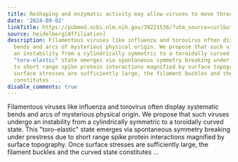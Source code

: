 ```yaml
---
title: Reshaping and enzymatic activity may allow viruses to move through the mucus
date: '2024-09-02'
linkTitle: https://pubmed.ncbi.nlm.nih.gov/39221536/?utm_source=curl&utm_medium=rss&utm_campaign=pubmed-2&utm_content=1FakS-2QOkCT8HsMOQP1bCRQ4YzyumYOmxmF0moLsQ3dFB1E9V&fc=20220326224207&ff=20240902183516&v=2.18.0.post9+e462414
source: heidelberg[Affiliation]
description: Filamentous viruses like influenza and torovirus often display systematic
  bends and arcs of mysterious physical origin. We propose that such viruses undergo
  an instability from a cylindrically symmetric to a toroidally curved state. This
  "toro-elastic" state emerges via spontaneous symmetry breaking under prestress due
  to short range spike protein interactions magnified by surface topography. Once
  surface stresses are sufficiently large, the filament buckles and the curved state
  constitutes ...
disable_comments: true
---
```

Filamentous viruses like influenza and torovirus often display systematic bends and arcs of mysterious physical origin. We propose that such viruses undergo an instability from a cylindrically symmetric to a toroidally curved state. This "toro-elastic" state emerges via spontaneous symmetry breaking under prestress due to short range spike protein interactions magnified by surface topography. Once surface stresses are sufficiently large, the filament buckles and the curved state constitutes ...